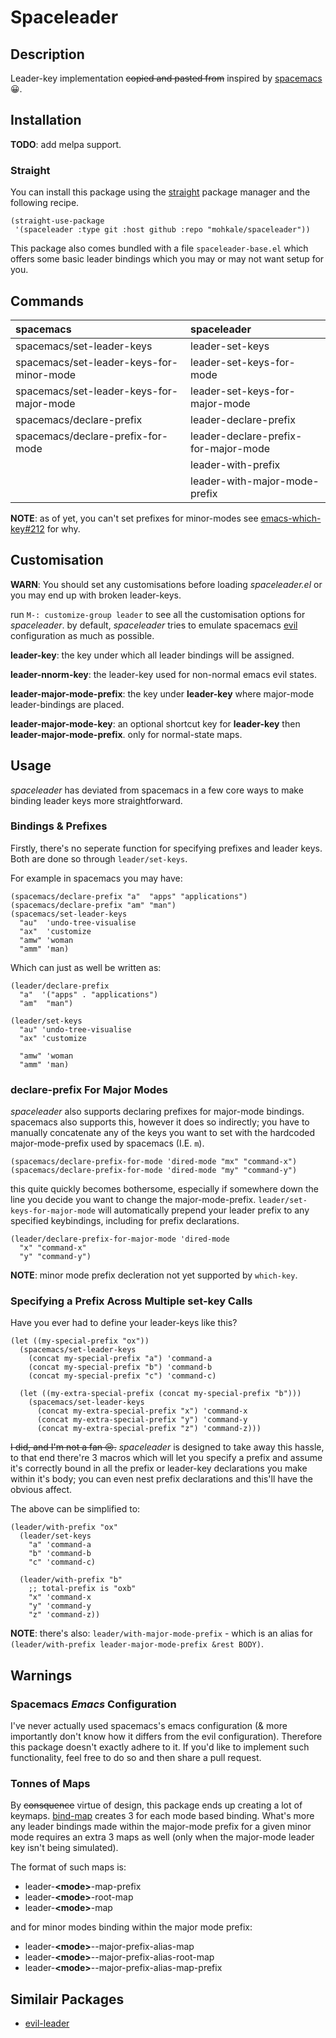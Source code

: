 # Spaceleader

## Description

Leader-key implementation ~~copied and pasted from~~ inspired by
[spacemacs](https://github.com/syl20bnr/spacemacs) :grinning:.

## Installation

**TODO**: add melpa support.

### Straight

You can install this package using the [straight][straight] package manager and the
following recipe.

[straight]: https://github.com/raxod502/straight.el

```elisp
(straight-use-package
 '(spaceleader :type git :host github :repo "mohkale/spaceleader"))
```

This package also comes bundled with a file `spaceleader-base.el` which offers some
basic leader bindings which you may or may not want setup for you.

## Commands

| spacemacs                                | spaceleader                          |
|:-----------------------------------------|:-------------------------------------|
| spacemacs/set-leader-keys                | leader-set-keys                      |
| spacemacs/set-leader-keys-for-minor-mode | leader-set-keys-for-mode             |
| spacemacs/set-leader-keys-for-major-mode | leader-set-keys-for-major-mode       |
| spacemacs/declare-prefix                 | leader-declare-prefix                |
| spacemacs/declare-prefix-for-mode        | leader-declare-prefix-for-major-mode |
|                                          | leader-with-prefix                   |
|                                          | leader-with-major-mode-prefix        |

**NOTE**: as of yet, you can't set prefixes for minor-modes see
[emacs-which-key#212](https://github.com/justbur/emacs-which-key/issues/212)
for why.

## Customisation

**WARN**: You should set any customisations before loading *spaceleader.el* or you may
end up with broken leader-keys.

run `M-: customize-group leader` to see all the customisation options for *spaceleader*.
by default, *spaceleader* tries to emulate spacemacs [evil](https://github.com/emacs-evil/evil)
configuration as much as possible.

**leader-key**: the key under which all leader bindings will be assigned.

**leader-nnorm-key**: the leader-key used for non-normal emacs evil states.

**leader-major-mode-prefix**: the key under **leader-key** where major-mode leader-bindings are placed.

**leader-major-mode-key**: an optional shortcut key for **leader-key** then **leader-major-mode-prefix**.
only for normal-state maps.

## Usage

*spaceleader* has deviated from spacemacs in a few core ways to make binding leader
keys more straightforward.

### Bindings &amp; Prefixes

Firstly, there's no seperate function for specifying prefixes and leader keys. Both
are done so through `leader/set-keys`.

For example in spacemacs you may have:

```elisp
(spacemacs/declare-prefix "a"  "apps" "applications")
(spacemacs/declare-prefix "am" "man")
(spacemacs/set-leader-keys
  "au"  'undo-tree-visualise
  "ax"  'customize
  "amw" 'woman
  "amm" 'man)
```

Which can just as well be written as:

```elisp
(leader/declare-prefix
  "a"  '("apps" . "applications")
  "am"  "man")

(leader/set-keys
  "au" 'undo-tree-visualise
  "ax" 'customize

  "amw" 'woman
  "amm" 'man)
```

### declare-prefix For Major Modes

*spaceleader* also supports declaring prefixes for major-mode bindings. spacemacs
also supports this, however it does so indirectly; you have to manually concatenate
any of the keys you want to set with the hardcoded major-mode-prefix used by spacemacs
(I.E. `m`).

```elisp
(spacemacs/declare-prefix-for-mode 'dired-mode "mx" "command-x")
(spacemacs/declare-prefix-for-mode 'dired-mode "my" "command-y")
```

this quite quickly becomes bothersome, especially if somewhere down the line you decide you want to
change the major-mode-prefix. `leader/set-keys-for-major-mode` will automatically prepend your leader
prefix to any specified keybindings, including for prefix declarations.

```elisp
(leader/declare-prefix-for-major-mode 'dired-mode
  "x" "command-x"
  "y" "command-y")
```

**NOTE**: minor mode prefix decleration not yet supported by `which-key`.

### Specifying a Prefix Across Multiple set-key Calls

Have you ever had to define your leader-keys like this?

```elisp
(let ((my-special-prefix "ox"))
  (spacemacs/set-leader-keys
    (concat my-special-prefix "a") 'command-a
    (concat my-special-prefix "b") 'command-b
    (concat my-special-prefix "c") 'command-c)

  (let ((my-extra-special-prefix (concat my-special-prefix "b")))
    (spacemacs/set-leader-keys
      (concat my-extra-special-prefix "x") 'command-x
      (concat my-extra-special-prefix "y") 'command-y
      (concat my-extra-special-prefix "z") 'command-z)))
```

~~I did, and I'm not a fan :cry:.~~ *spaceleader* is designed to take away this hassle, to that
end there're 3 macros which will let you specify a prefix and assume it's correctly bound in
all the prefix or leader-key declarations you make within it's body; you can even nest prefix
declarations and this'll have the obvious affect.

The above can be simplified to:

```elisp
(leader/with-prefix "ox"
  (leader/set-keys
    "a" 'command-a
    "b" 'command-b
    "c" 'command-c)

  (leader/with-prefix "b"
    ;; total-prefix is "oxb"
    "x" 'command-x
    "y" 'command-y
    "z" 'command-z))
```

**NOTE**: there's also: `leader/with-major-mode-prefix` - which is an alias for
`(leader/with-prefix leader-major-mode-prefix &rest BODY)`.

## Warnings

### Spacemacs *Emacs* Configuration

I've never actually used spacemacs's emacs configuration (& more importantly don't know how
it differs from the evil configuration). Therefore this package doesn't exactly adhere to it.
If you'd like to implement such functionality, feel free to do so and then share a pull request.

### Tonnes of Maps

By ~~consquence~~ virtue of design, this package ends up creating a lot of keymaps.
[bind-map][emacs-bind-map] creates 3 for each mode based binding. What's more any leader
bindings made within the major-mode prefix for a given minor mode requires an extra 3 maps
as well (only when the major-mode leader key isn't being simulated).

The format of such maps is:

- leader-**&lt;mode&gt;**-map-prefix
- leader-**&lt;mode&gt;**-root-map
- leader-**&lt;mode&gt;**-map

and for minor modes binding within the major mode prefix:

- leader-**&lt;mode&gt;**--major-prefix-alias-map
- leader-**&lt;mode&gt;**--major-prefix-alias-root-map
- leader-**&lt;mode&gt;**--major-prefix-alias-map-prefix

[emacs-bind-map]: https://github.com/justbur/emacs-bind-map

## Similair Packages

- [evil-leader](https://github.com/cofi/evil-leader)
